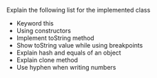 Explain the following list for the implemented class

- Keyword this
- Using constructors
- Implement toString method
- Show toString value while using breakpoints
- Explain hash and equals of an object
- Explain clone method
- Use hyphen when writing numbers